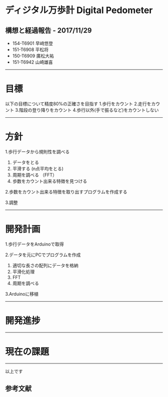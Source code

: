 # ディジタル万歩計 Digital Pedometer
## 構想と経過報告  - 2017/11/29

- 154-T6901 早﨑悠登
- 151-T6908 平松将
- 150-T6909 廣松大祐
- 151-T6942 山崎雄喜

---
# 目標
以下の目標について精度80%の正確さを目指す
1.歩行をカウント
2.走行をカウント
3.階段の登り降りをカウント
4.歩行以外(手で振るなど)をカウントしない

---
# 方針
1.歩行データから規則性を調べる

1) データをとる
2) 平滑する (n点平均をとる)
3) 周期を調べる （FFT）
4) 歩数をカウント出来る特徴を見つける

2.歩数をカウント出来る特徴を取り出すプログラムを作成する

3.調整


---
# 開発計画

1.歩行データをArduinoで取得

2.データを元にPCでプログラムを作成

1) 適切な長さの配列にデータを格納
2) 平滑化処理
3) FFT
4) 周期を調べる

3.Arduinoに移植

---
# 開発進捗

---

# 現在の課題

---
以上です

## 参考文献
